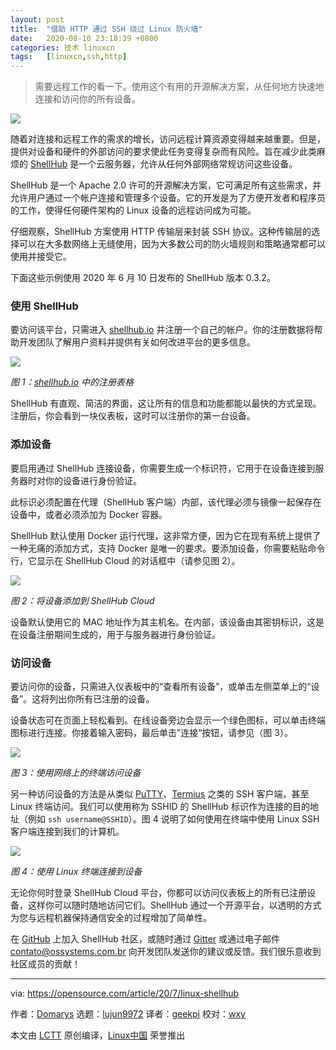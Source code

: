 ```yaml
---
layout: post
title:	"借助 HTTP 通过 SSH 绕过 Linux 防火墙"
date:	2020-08-10 23:18:39 +0800 
categories:	技术 linuxcn 
tags:	[linuxcn,ssh,http]
---
```




> 
> 需要远程工作的看一下。使用这个有用的开源解决方案，从任何地方快速地连接和访问你的所有设备。
> 
> 
> 


![](/Asserts/Images//attachment/album/202008/10/231746xs4363yc03cptzbc.jpg)


随着对连接和远程工作的需求的增长，访问远程计算资源变得越来越重要。但是，提供对设备和硬件的外部访问的要求使此任务变得复杂而有风险。旨在减少此类麻烦的 [ShellHub](https://github.com/shellhub-io/shellhub) 是一个云服务器，允许从任何外部网络常规访问这些设备。


ShellHub 是一个 Apache 2.0 许可的开源解决方案，它可满足所有这些需求，并允许用户通过一个帐户连接和管理多个设备。它的开发是为了方便开发者和程序员的工作，使得任何硬件架构的 Linux 设备的远程访问成为可能。


仔细观察，ShellHub 方案使用 HTTP 传输层来封装 SSH 协议。这种传输层的选择可以在大多数网络上无缝使用，因为大多数公司的防火墙规则和策略通常都可以使用并接受它。


下面这些示例使用 2020 年 6 月 10 日发布的 ShellHub 版本 0.3.2。


### 使用 ShellHub


要访问该平台，只需进入 [shellhub.io](https://www.shellhub.io/) 并注册一个自己的帐户。你的注册数据将帮助开发团队了解用户资料并提供有关如何改进平台的更多信息。


![](/Asserts/Images//attachment/album/202008/10/231500mboohj2zbyirnhff.png)


*图 1：[shellhub.io](https://opensource.com/article/20/7/www.shellhub.io) 中的注册表格*


ShellHub 有直观、简洁的界面，这让所有的信息和功能都能以最快的方式呈现。注册后，你会看到一块仪表板，这时可以注册你的第一台设备。


### 添加设备


要启用通过 ShellHub 连接设备，你需要生成一个标识符，它用于在设备连接到服务器时对你的设备进行身份验证。


此标识必须配置在代理（ShellHub 客户端）内部，该代理必须与镜像一起保存在设备中，或者必须添加为 Docker 容器。


ShellHub 默认使用 Docker 运行代理，这非常方便，因为它在现有系统上提供了一种无痛的添加方式，支持 Docker 是唯一的要求。要添加设备，你需要粘贴命令行，它显示在 ShellHub Cloud 的对话框中（请参见图 2）。


![](/Asserts/Images//attachment/album/202008/10/231537mgs1qv7tifl5q8ls.gif)


*图 2：将设备添加到 ShellHub Cloud*


设备默认使用它的 MAC 地址作为其主机名。在内部，该设备由其密钥标识，这是在设备注册期间生成的，用于与服务器进行身份验证。


### 访问设备


要访问你的设备，只需进入仪表板中的“查看所有设备”，或单击左侧菜单上的“设备”。这将列出你所有已注册的设备。


设备状态可在页面上轻松看到。在线设备旁边会显示一个绿色图标，可以单击终端图标进行连接。你接着输入密码，最后单击”连接“按钮，请参见（图 3）。


![](/Asserts/Images//attachment/album/202008/10/231623ecwbeiz4qnelxcxn.gif)


*图 3：使用网络上的终端访问设备*


另一种访问设备的方法是从类似 [PuTTY](https://www.putty.org/)、[Termius](https://termius.com/) 之类的 SSH 客户端，甚至 Linux 终端访问。我们可以使用称为 SSHID 的 ShellHub 标识作为连接的目的地址（例如 `ssh username@SSHID`）。图 4 说明了如何使用在终端中使用 Linux SSH 客户端连接到我们的计算机。


![](/Asserts/Images//attachment/album/202008/10/231657chsp93n9xrhenehr.gif)


*图 4：使用 Linux 终端连接到设备*


无论你何时登录 ShellHub Cloud 平台，你都可以访问仪表板上的所有已注册设备，这样你可以随时随地访问它们。ShellHub 通过一个开源平台，以透明的方式为您与远程机器保持通信安全的过程增加了简单性。


在 [GitHub](https://github.com/shellhub-io/shellhub) 上加入 ShellHub 社区，或随时通过 [Gitter](https://gitter.im/shellhub-io/community?at=5e39ad8b3aca1e4c5f633e8f) 或通过电子邮件 [contato@ossystems.com.br](mailto:contato@ossystems.com.br) 向开发团队发送你的建议或反馈。我们很乐意收到社区成员的贡献！




---


via: <https://opensource.com/article/20/7/linux-shellhub>


作者：[Domarys](https://opensource.com/users/domarys) 选题：[lujun9972](https://github.com/lujun9972) 译者：[geekpi](https://github.com/geekpi) 校对：[wxy](https://github.com/wxy)


本文由 [LCTT](https://github.com/LCTT/TranslateProject) 原创编译，[Linux中国](https://linux.cn/) 荣誉推出
